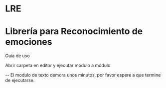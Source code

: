 # LRE
# Librería para Reconocimiento de emociones

Guía de uso 

Abrir carpeta en editor y ejecutar módulo a módulo

-- El modulo de texto demora unos minutos, por favor espere a que termine de ejecutarse.